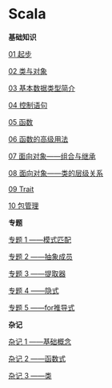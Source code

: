 # Scala

__基础知识__
 
[01 起步](01.起步.md)

[02 类与对象](02.类与对象.md)

[03 基本数据类型简介](03.基本数据类型简介.md)

[04 控制语句](04.控制语句.md)

[05 函数](05.函数.md)

[06 函数的高级用法](06.函数的高级用法.md)

[07 面向对象——组合与继承](07.面向对象——组合与继承.md)

[08 面向对象——类的层级关系](08.面向对象——类的层级关系.md)

[09 Trait](09.Trait.md)

[10 包管理](10.包管理.md)

__专题__

[专题 1 ——模式匹配](专题1——模式匹配.md)

[专题 2 ——抽象成员](专题2——抽象成员.md)

[专题 3 ——提取器](专题3——提取器.md)

[专题 4 ——隐式](专题4——隐式.md)

[专题 5 ——for推导式](专题5——for推导式.md)

__杂记__

[杂记 1 ——基础概念](杂记1——基础概念.md)

[杂记 2 ——函数式](杂记2——函数式.md)

[杂记 3 ——类](杂记3——类.md)